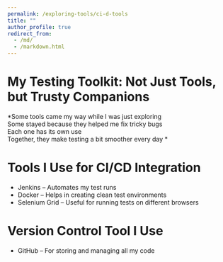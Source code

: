 ```yaml
---
permalink: /exploring-tools/ci-d-tools
title: ""
author_profile: true
redirect_from: 
  - /md/
  - /markdown.html
---
```



# My Testing Toolkit: Not Just Tools, but Trusty Companions

*Some tools came my way while I was just exploring  
Some stayed because they helped me fix tricky bugs  
Each one has its own use  
Together, they make testing a bit smoother every day *


# Tools I Use for CI/CD Integration  
- Jenkins – Automates my test runs  
- Docker – Helps in creating clean test environments  
- Selenium Grid – Useful for running tests on different browsers  

# Version Control Tool I Use  
- GitHub – For storing and managing all my code  
